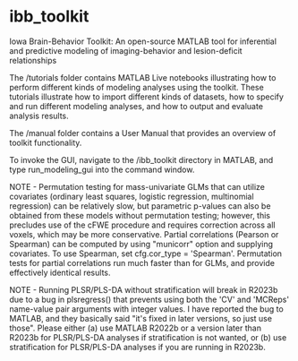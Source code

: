 # ibb_toolkit
Iowa Brain-Behavior Toolkit: An open-source MATLAB tool for inferential and predictive modeling of imaging-behavior and lesion-deficit relationships

The /tutorials folder contains MATLAB Live notebooks illustrating how to perform different kinds of modeling analyses using the toolkit. These tutorials illustrate how to import different kinds of datasets, how to specify and run different modeling analyses, and how to output and evaluate analysis results. 

The /manual folder contains a User Manual that provides an overview of toolkit functionality. 

To invoke the GUI, navigate to the /ibb_toolkit directory in MATLAB, and type run_modeling_gui into the command window. 

NOTE - Permutation testing for mass-univariate GLMs that can utilize covariates (ordinary least squares, logistic regression, multinomial regression) can be relatively slow, but parametric p-values can also be obtained from these models without permutation testing; however, this precludes use of the cFWE procedure and requires correction across all voxels, which may be more conservative. Partial correlations (Pearson or Spearman) can be computed by using "municorr" option and supplying covariates. To use Spearman, set cfg.cor_type = 'Spearman'. Permutation tests for partial correlations run much faster than for GLMs, and provide effectively identical results.

NOTE - Running PLSR/PLS-DA without stratification will break in R2023b due to a bug in plsregress() that prevents using both the 'CV' and 'MCReps' name-value pair arguments with integer values. I have reported the bug to MATLAB, and they basically said "it's fixed in later versions, so just use those". Please either (a) use MATLAB R2022b or a version later than R2023b for PLSR/PLS-DA analyses if stratification is not wanted, or (b) use stratification for PLSR/PLS-DA analyses if you are running in R2023b. 
